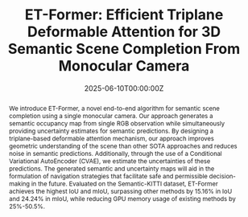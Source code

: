 ---
title: "ET-Former: Efficient Triplane Deformable Attention for 3D Semantic Scene Completion From Monocular Camera"
authors:
- admin
- He Yin
- Xuewei Qi
- Jong Jin Park
- Min Sun
- Rajasimman Madhivanan
- Dinesh Manocha

date: "2025-06-10T00:00:00Z"
doi: ""

# Schedule page publish date (NOT publication's date).
publishDate: "2025-06-10T00:00:00Z"

# Publication type.
# Accepts a single type but formatted as a YAML list (for Hugo requirements).
# Enter a publication type from the CSL standard.
publication_types: ['paper-conference']

# Publication name and optional abbreviated publication name.
publication: 2025 IEEE/RSJ International Conference on Intelligent Robots and Systems (IROS)
publication_short: In *IROS 2025*

abstract: "We introduce ET-Former, a novel end-to-end algorithm for semantic scene completion using a single monocular camera. Our approach generates a semantic occupancy map from single RGB observation while simultaneously providing uncertainty estimates for semantic predictions. By designing a triplane-based deformable attention mechanism, our approach improves geometric understanding of the scene than other SOTA approaches and reduces noise in semantic predictions. Additionally, through the use of a Conditional Variational AutoEncoder (CVAE), we estimate the uncertainties of these predictions. The generated semantic and uncertainty maps will aid in the formulation of navigation strategies that facilitate safe and permissible decision-making in the future. Evaluated on the Semantic-KITTI dataset, ET-Former achieves the highest IoU and mIoU, surpassing other methods by 15.16% in IoU and 24.24% in mIoU, while reducing GPU memory usage of existing methods by 25%-50.5%."


# Summary. An optional shortened abstract.
# summary: Lorem ipsum dolor sit amet, consectetur adipiscing elit. Duis posuere tellus ac convallis placerat. Proin tincidunt magna sed ex sollicitudin condimentum.

tags:
- Semantic Scene Completion
- Scene Understanding
- Autonomous Driving

featured: false

# links:
# - name: Website
#   url: https://robotixx.github.io/GND/
#   icon_pack: fab
#   icon: twitter
url_pdf: "https://arxiv.org/pdf/2410.11019"
url_code: 'https://github.com/jingGM/ET-Former.git'
url_dataset: ''
url_poster: ''
url_project: ''
url_slides: ''
url_source: ''
url_video: 'https://youtu.be/2c06AKUAXys'

# Featured image
# To use, add an image named `featured.jpg/png` to your page's folder. 
image:
  caption: 'Image credit: [**Unsplash**](https://unsplash.com/photos/s9CC2SKySJM)'
  focal_point: ""
  preview_only: false

# Associated Projects (optional).
#   Associate this publication with one or more of your projects.
#   Simply enter your project's folder or file name without extension.
#   E.g. `internal-project` references `content/project/internal-project/index.md`.
#   Otherwise, set `projects: []`.
# projects:
# - internal-project

# Slides (optional).
#   Associate this publication with Markdown slides.
#   Simply enter your slide deck's filename without extension.
#   E.g. `slides: "example"` references `content/slides/example/index.md`.
#   Otherwise, set `slides: ""`.
# slides: example
---